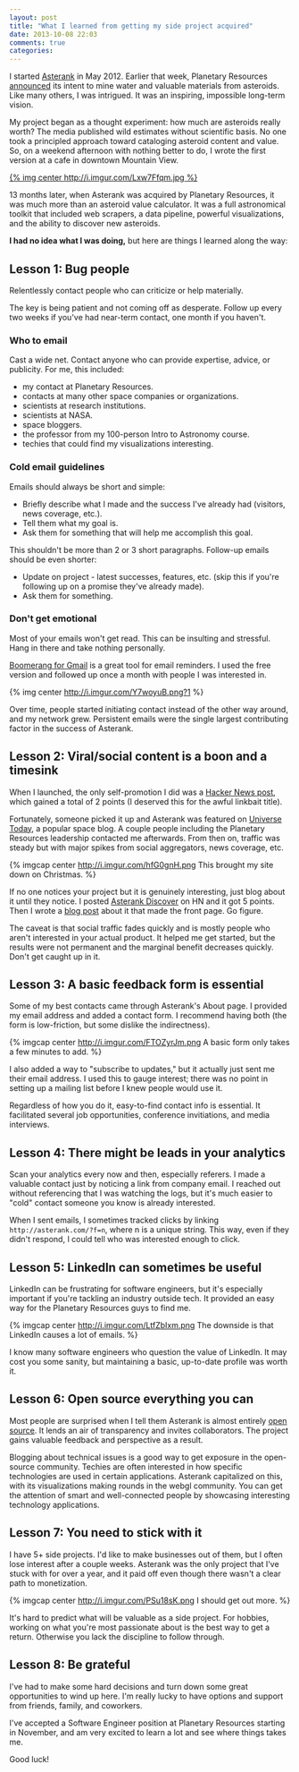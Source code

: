 ```yaml
---
layout: post
title: "What I learned from getting my side project acquired"
date: 2013-10-08 22:03
comments: true
categories:
---
```


I started [Asterank](http://asterank.com) in May 2012.  Earlier that week, Planetary Resources [announced](http://www.space.com/15395-asteroid-mining-planetary-resources.html) its intent to mine water and valuable materials from asteroids.  Like many others, I was intrigued.  It was an inspiring, impossible long-term vision.

My project began as a thought experiment: how much are asteroids really worth?  The media published wild estimates without scientific basis.  No one took a principled approach toward cataloging asteroid content and value.  So, on a weekend afternoon with nothing better to do, I wrote the first version at a cafe in downtown Mountain View.

[{% img center http://i.imgur.com/Lxw7Ffqm.jpg %}](http://asterank.com)

13 months later, when Asterank was acquired by Planetary Resources, it was much more than an asteroid value calculator.  It was a full astronomical toolkit that included web scrapers, a data pipeline, powerful visualizations, and the ability to discover new asteroids.

**I had no idea what I was doing,** but here are things I learned along the way:

<!-- more -->

## Lesson 1: Bug people

Relentlessly contact people who can criticize or help materially.

The key is being patient and not coming off as desperate.  Follow up every two weeks if you've had near-term contact, one month if you haven't.

### Who to email

Cast a wide net.  Contact anyone who can provide expertise, advice, or publicity.  For me, this included:

  * my contact at Planetary Resources.
  * contacts at many other space companies or organizations.
  * scientists at research institutions.
  * scientists at NASA.
  * space bloggers.
  * the professor from my 100-person Intro to Astronomy course.
  * techies that could find my visualizations interesting.

### Cold email guidelines

Emails should always be short and simple:

  * Briefly describe what I made and the success I've already had (visitors, news coverage, etc.).
  * Tell them what my goal is.
  * Ask them for something that will help me accomplish this goal.

This shouldn't be more than 2 or 3 short paragraphs.  Follow-up emails should be even shorter:

  * Update on project - latest successes, features, etc. (skip this if you're following up on a promise they've already made).
  * Ask them for something.

### Don't get emotional

Most of your emails won't get read.  This can be insulting and stressful.  Hang in there and take nothing personally.

[Boomerang for Gmail](http://www.boomeranggmail.com/) is a great tool for email reminders.  I used the free version and followed up once a month with people I was interested in.

{% img center http://i.imgur.com/Y7woyuB.png?1 %}

Over time, people started initiating contact instead of the other way around, and my network grew.  Persistent emails were the single largest contributing factor in the success of Asterank.

## Lesson 2: Viral/social content is a boon and a timesink

When I launched, the only self-promotion I did was a [Hacker News post](https://news.ycombinator.com/item?id=3967670), which gained a total of 2 points (I deserved this for the awful linkbait title).

Fortunately, someone picked it up and Asterank was featured on [Universe Today](http://www.universetoday.com/95169/the-most-profitable-asteroid-is/), a popular space blog.  A couple people including the Planetary Resources leadership contacted me afterwards.  From then on, traffic was steady but with major spikes from social aggregators, news coverage, etc.

{% imgcap center http://i.imgur.com/hfG0gnH.png This brought my site down on Christmas. %}

If no one notices your project but it is genuinely interesting, just blog about it until they notice.  I posted [Asterank Discover](http://asterank.com/discover) on HN and it got 5 points.  Then I wrote a [blog post](http://www.ianww.com/blog/2013/08/05/how-a-programmer-can-discover-an-asteroid/) about it that made the front page.  Go figure.

The caveat is that social traffic fades quickly and is mostly people who aren't interested in your actual product.  It helped me get started, but the results were not permanent and the marginal benefit decreases quickly.  Don't get caught up in it.

## Lesson 3: A basic feedback form is essential

Some of my best contacts came through Asterank's About page.  I provided my email address and added a contact form.  I recommend having both (the form is low-friction, but some dislike the indirectness).

{% imgcap center http://i.imgur.com/FTOZyrJm.png A basic form only takes a few minutes to add. %}

I also added a way to "subscribe to updates," but it actually just sent me their email address.  I used this to gauge interest; there was no point in setting up a mailing list before I knew people would use it.

Regardless of how you do it, easy-to-find contact info is essential.  It facilitated several job opportunities, conference invitiations, and media interviews.

## Lesson 4: There might be leads in your analytics

Scan your analytics every now and then, especially referers.  I made a valuable contact just by noticing a link from company email.  I reached out without referencing that I was watching the logs, but it's much easier to "cold" contact someone you know is already interested.

When I sent emails, I sometimes tracked clicks by linking `http://asterank.com/?f=n`, where n is a unique string.  This way, even if they didn't respond, I could tell who was interested enough to click.


## Lesson 5: LinkedIn can sometimes be useful

LinkedIn can be frustrating for software engineers, but it's especially important if you're tackling an industry outside tech.  It provided an easy way for the Planetary Resources guys to find me.

{% imgcap center http://i.imgur.com/LtfZbIxm.png The downside is that LinkedIn causes a lot of emails. %}

I know many software engineers who question the value of LinkedIn.  It may cost you some sanity, but maintaining a basic, up-to-date profile was worth it.

## Lesson 6: Open source everything you can

Most people are surprised when I tell them Asterank is almost entirely [open source](https://github.com/typpo/asterank).  It lends an air of transparency and invites collaborators.  The project gains valuable feedback and perspective as a result.

Blogging about technical issues is a good way to get exposure in the open-source community.  Techies are often interested in how specific technologies are used in certain applications.  Asterank capitalized on this, with its visualizations making rounds in the webgl community.  You can get the attention of smart and well-connected people by showcasing interesting technology applications.

## Lesson 7: You need to stick with it

I have 5+ side projects. I'd like to make businesses out of them, but I often lose interest after a couple weeks.  Asterank was the only project that I've stuck with for over a year, and it paid off even though there wasn't a clear path to monetization.

{% imgcap center http://i.imgur.com/PSu18sK.png I should get out more. %}

It's hard to predict what will be valuable as a side project.  For hobbies, working on what you're most passionate about is the best way to get a return.  Otherwise you lack the discipline to follow through.

## Lesson 8: Be grateful

I've had to make some hard decisions and turn down some great opportunities to wind up here.  I'm really lucky to have options and support from friends, family, and coworkers.

I've accepted a Software Engineer position at Planetary Resources starting in November, and am very excited to learn a lot and see where things takes me.

Good luck!
